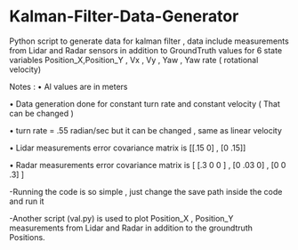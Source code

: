 # Kalman-Filter-Data-Generator
Python script to generate data for kalman filter , data include measurements from Lidar and Radar sensors in addition to GroundTruth values for 6 state variables Position_X,Position_Y , Vx , Vy , Yaw , Yaw rate ( rotational velocity)

Notes :
• Al values are in meters

• Data generation done for constant turn rate and constant velocity ( That can be changed )

• turn rate = .55 radian/sec but it can be changed , same as linear velocity 

• Lidar measurements error covariance matrix is [[.15 0] , [0 .15]]

• Radar measurements error covariance matrix is [ [.3 0 0 ] , [0 .03 0] , [0 0 .3] ]

-Running the code is so simple , just change the save path inside the code and run it 

-Another script (val.py) is used to plot Position_X , Position_Y measurements from Lidar and Radar in addition to the groundtruth Positions. 


